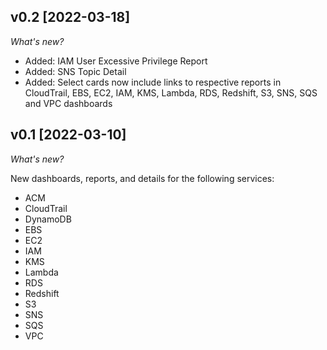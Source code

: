 ## v0.2 [2022-03-18]

_What's new?_

- Added: IAM User Excessive Privilege Report
- Added: SNS Topic Detail
- Added: Select cards now include links to respective reports in CloudTrail, EBS, EC2, IAM, KMS, Lambda, RDS, Redshift, S3, SNS, SQS and VPC dashboards

## v0.1 [2022-03-10]

_What's new?_

New dashboards, reports, and details for the following services:
- ACM
- CloudTrail
- DynamoDB
- EBS
- EC2
- IAM
- KMS
- Lambda
- RDS
- Redshift
- S3
- SNS
- SQS
- VPC
